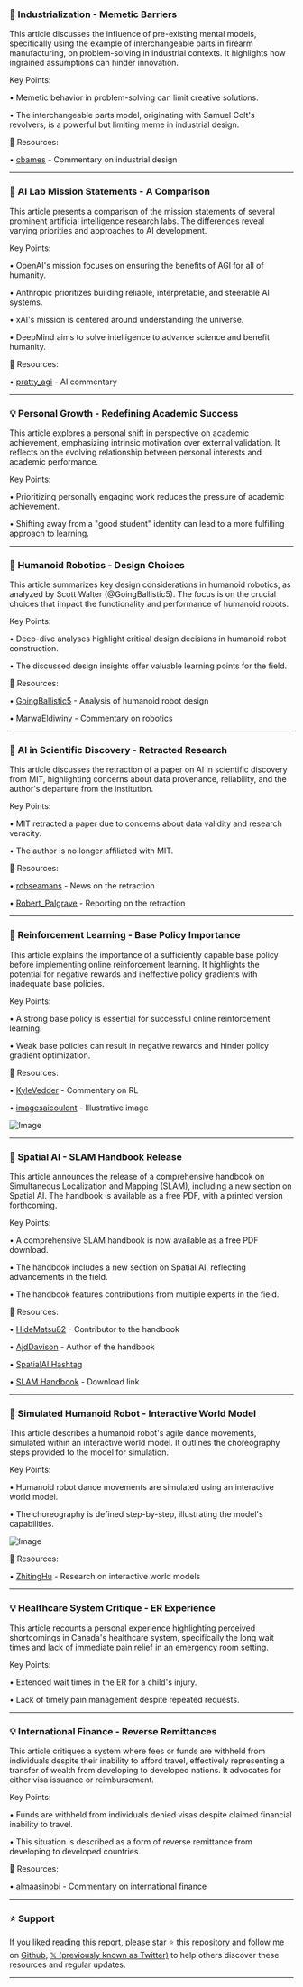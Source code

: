 ### 🤖 Industrialization - Memetic Barriers

This article discusses the influence of pre-existing mental models, specifically using the example of interchangeable parts in firearm manufacturing, on problem-solving in industrial contexts.  It highlights how ingrained assumptions can hinder innovation.


Key Points:

• Memetic behavior in problem-solving can limit creative solutions.


• The interchangeable parts model, originating with Samuel Colt's revolvers, is a powerful but limiting meme in industrial design.



🔗 Resources:

• [cbames](https://x.com/cbames) - Commentary on industrial design


---

### 🤖 AI Lab Mission Statements - A Comparison

This article presents a comparison of the mission statements of several prominent artificial intelligence research labs.  The differences reveal varying priorities and approaches to AI development.


Key Points:

• OpenAI's mission focuses on ensuring the benefits of AGI for all of humanity.


• Anthropic prioritizes building reliable, interpretable, and steerable AI systems.


• xAI's mission is centered around understanding the universe.


• DeepMind aims to solve intelligence to advance science and benefit humanity.



🔗 Resources:

• [pratty_agi](https://x.com/pratty_agi) - AI commentary


---

### 💡 Personal Growth - Redefining Academic Success

This article explores a personal shift in perspective on academic achievement, emphasizing intrinsic motivation over external validation.  It reflects on the evolving relationship between personal interests and academic performance.


Key Points:

• Prioritizing personally engaging work reduces the pressure of academic achievement.


•  Shifting away from a "good student" identity can lead to a more fulfilling approach to learning.



---

### 🤖 Humanoid Robotics - Design Choices

This article summarizes key design considerations in humanoid robotics, as analyzed by Scott Walter (@GoingBallistic5).  The focus is on the crucial choices that impact the functionality and performance of humanoid robots.


Key Points:

•  Deep-dive analyses highlight critical design decisions in humanoid robot construction.


• The discussed design insights offer valuable learning points for the field.



🔗 Resources:

• [GoingBallistic5](https://x.com/GoingBallistic5) - Analysis of humanoid robot design


• [MarwaEldiwiny](https://x.com/MarwaEldiwiny) - Commentary on robotics


---

### 🤖 AI in Scientific Discovery - Retracted Research

This article discusses the retraction of a paper on AI in scientific discovery from MIT, highlighting concerns about data provenance, reliability, and the author's departure from the institution.


Key Points:

• MIT retracted a paper due to concerns about data validity and research veracity.


• The author is no longer affiliated with MIT.



🔗 Resources:

• [robseamans](https://x.com/robseamans) - News on the retraction


• [Robert_Palgrave](https://x.com/Robert_Palgrave) - Reporting on the retraction


---

### 🤖 Reinforcement Learning - Base Policy Importance

This article explains the importance of a sufficiently capable base policy before implementing online reinforcement learning. It highlights the potential for negative rewards and ineffective policy gradients with inadequate base policies.


Key Points:

• A strong base policy is essential for successful online reinforcement learning.


• Weak base policies can result in negative rewards and hinder policy gradient optimization.



🔗 Resources:

• [KyleVedder](https://x.com/KyleVedder) - Commentary on RL


• [imagesaicouldnt](https://x.com/imagesaicouldnt/status/1923589292497985744/photo/1) - Illustrative image


![Image](https://pbs.twimg.com/media/Gq01c00XIAAkYen?format=jpg&name=small)


---

### 🚀 Spatial AI - SLAM Handbook Release

This article announces the release of a comprehensive handbook on Simultaneous Localization and Mapping (SLAM), including a new section on Spatial AI. The handbook is available as a free PDF, with a printed version forthcoming.


Key Points:

• A comprehensive SLAM handbook is now available as a free PDF download.


• The handbook includes a new section on Spatial AI, reflecting advancements in the field.


• The handbook features contributions from multiple experts in the field.


🔗 Resources:

• [HideMatsu82](https://x.com/HideMatsu82) - Contributor to the handbook


• [AjdDavison](https://x.com/AjdDavison) - Author of the handbook


• [SpatialAI Hashtag](https://x.com/hashtag/SpatialAI?src=hashtag_click)


• [SLAM Handbook](https://t.co/efM6qCM4vQ) - Download link


---

### 🤖 Simulated Humanoid Robot - Interactive World Model

This article describes a humanoid robot's agile dance movements, simulated within an interactive world model.  It outlines the choreography steps provided to the model for simulation.


Key Points:

• Humanoid robot dance movements are simulated using an interactive world model.


• The choreography is defined step-by-step, illustrating the model's capabilities.


![Image](https://pbs.twimg.com/amplify_video_thumb/1923816994035376128/img/TdOTcAZ7wA39h7SH.jpg)


🔗 Resources:

• [ZhitingHu](https://x.com/ZhitingHu) - Research on interactive world models


---

### 💡 Healthcare System Critique - ER Experience

This article recounts a personal experience highlighting perceived shortcomings in Canada's healthcare system, specifically the long wait times and lack of immediate pain relief in an emergency room setting.


Key Points:

• Extended wait times in the ER for a child's injury.


• Lack of timely pain management despite repeated requests.



---

### 💡 International Finance - Reverse Remittances

This article critiques a system where fees or funds are withheld from individuals despite their inability to afford travel, effectively representing a transfer of wealth from developing to developed nations.  It advocates for either visa issuance or reimbursement.


Key Points:

• Funds are withheld from individuals denied visas despite claimed financial inability to travel.


• This situation is described as a form of reverse remittance from developing to developed countries.



🔗 Resources:

• [almaasinobi](https://x.com/almaasinobi) - Commentary on international finance


---

### ⭐️ Support

If you liked reading this report, please star ⭐️ this repository and follow me on [Github](https://github.com/Drix10), [𝕏 (previously known as Twitter)](https://x.com/DRIX_10_) to help others discover these resources and regular updates.

---
